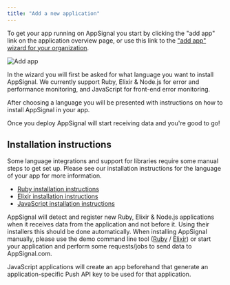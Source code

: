 ```yaml
---
title: "Add a new application"
---
```


To get your app running on AppSignal you start by clicking the "add app" link on the application overview page, or use this link to the ["add app" wizard for your organization](https://appsignal.com/redirect-to/organization?to=sites/new).

![Add app](/assets/images/screenshots/dashboard.png)

In the wizard you will first be asked for what language you want to install AppSignal. We currently support Ruby, Elixir & Node.js for error and performance monitoring, and JavaScript for front-end error monitoring.

After choosing a language you will be presented with instructions on how to install AppSignal in your app.

Once you deploy AppSignal will start receiving data and you're good to go!

## Installation instructions

Some language integrations and support for libraries require some manual steps to get set up. Please see our installation instructions for the language of your app for more information.

- [Ruby installation instructions](/ruby/installation.html)
- [Elixir installation instructions](/elixir/installation.html)
- [JavaScript installation instructions](/front-end/installation.html)

AppSignal will detect and register new Ruby, Elixir & Node.js applications when it receives data from the application and not before it. Using their installers this should be done automatically. When installing AppSignal manually, please use the demo command line tool ([Ruby](/ruby/command-line/demo.html) / [Elixir](/elixir/command-line/demo.html)) or start your application and perform some requests/jobs to send data to AppSignal.com.

JavaScript applications will create an app beforehand that generate an application-specific Push API key to be used for that application.
